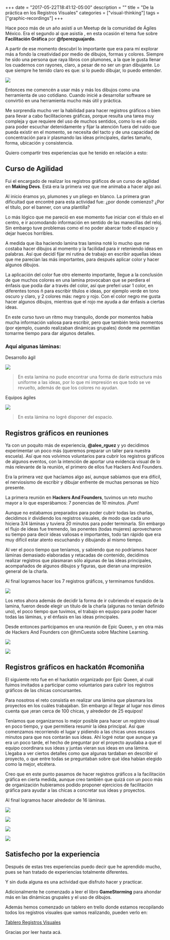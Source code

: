 +++
date = "2017-05-22T18:41:12-05:00"
description = ""
title = "De la práctica en los Registros Visuales"
categories = ["visual-thinking"]
tags = ["graphic-recordings"]
+++

Hace poco más de un año asistí a un Meetup de la comunidad de Ágiles México. Era el segundo al que asistía , en esta ocasión el tema fue sobre  __Facilitación Gráfica__ por __@fperezguajardo__.

A partir de ese momento descubrí lo importante que era para mí explorar más a fondo la creatividad por medio de dibujos, formas y colores. Siempre he sido una persona que raya libros con plumones, a la que le gusta llenar los cuadernos con rayones, claro, a pesar de no ser un gran dibujante. Lo que siempre he tenido claro es que: si lo puedo dibujar, lo puedo entender.

![](/blog/blog/facilitacion/nueve.jpg)

Entonces me comencén a usar más y más los dibujos como una herramienta de uso cotidiano. Cuando inicié a desarrollar software se convirtió en una herramienta mucho más útil y práctica.

Me sorprendía mucho ver la habilidad para hacer registros gráficos o bien para llevar a cabo facilitaciones gráficas, porque resulta una tarea muy compleja y que requiere del uso de muchos sentidos, como lo es el oído para poder escuchar detenidamente y fijar la atención fuera del ruido que pueda existir en el momento, se necesita del tacto y de una capacidad de concentración para ir plasmando las ideas principales, darles tamaño, forma, ubicación y consistencia.

Quiero compartir tres experiencias que he tenido en relación a esto:

## Curso de Agilidad

Fui el encargado de realizar los registros gráficos de un curso de agilidad en __Making Devs__. Está era la primera vez que me animaba a hacer algo así.

Al inicio éramos yo, plumones y un pliego en blanco. La primera gran dificultad que encontré para esta actividad fue: ¿por donde comienzo? ¿Por el título, por el banner, con una plantilla?

Lo más lógico que me pareció en ese momento fue iniciar con el título en el centro, e ir acomodando información en sentido de las manecillas del reloj. Sin embargo tuve problemas como el no poder abarcar todo el espacio y dejar huecos horribles.

A medida que iba haciendo lamina tras lamina noté lo mucho que me costaba hacer dibujos al momento y la facilidad para ir reteniendo ideas  en palabras. Así que decidí fijar mi rutina de trabajo en escribir aquellas ideas que me parecían las más importantes, para después aplicar color y hacer algunos dibujos.

La aplicación del color fue otro elemento importante, llegue a la conclusión de que muchos colores en una lamina provocaban que se perdiera el énfasis que podía dar a través del color, así que preferí usar  1 color, en diferentes tonos ñ para escribir títulos e ideas, por ejemplo verde en tono oscuro y claro, y 2 colores más: negro y rojo. Con el color negro me gusta hacer algunos dibujos, mientras que el rojo me ayuda a dar énfasis a ciertas ideas.

En este curso tuvo un ritmo muy tranquilo, donde por momentos había mucha información valiosa para escribir, pero que también tenía momentos (por ejemplo, cuando realizaban dinámicas grupales) donde me permitían tomarme tiempo para dar algunos detalles.

### Aquí algunas láminas:

Desarrollo ágil

![](https://github.com/carlogilmar/site/blob/master/static/blog/facilitacion/uno.jpg)

> En esta lamina no pude encontrar una forma de darle estructura más uniforme a las ideas, por lo que mi impresión es que todo se ve revuelto, además de que los colores no ayudan.

Equipos ágiles

![](https://github.com/carlogilmar/site/blob/master/static/blog/facilitacion/dos.jpg)

> En esta lámina no logré disponer del espacio.

## Registros gráficos en reuniones

Ya con un poquito más de experiencia, __@alee_rguez__ y yo decidimos  experimentar un poco más (queremos preparar un taller para nuestra escuela). Así que nos volvimos voluntarios para cubrir los registros gráficos de algunos eventos, con la intención de aportar una evidencia visual de lo más relevante de la reunión, el primero de ellos fue Hackers And Founders.

Era la primera vez que hacíamos algo así, aunque sabíamos que era difícil, el nerviosismo de escribir y dibujar enfrente de muchas personas se hizo presente.

La primera reunión en __Hackers And Founders__, tuvimos un reto mucho mayor a lo que esperábamos: 7 ponencias de 10 minutos. ¡Pum!

Aunque no estabamos preparados para poder cubrir todas las charlas, decidimos ir dividiendo los registros visuales, de modo que cada uno hiciera 3/4 láminas y tuviera 20 minutos para poder terminarla. Sin embargo el flujo de ideas fue tremendo, las ponentes (todas mujeres) aprovecharon su tiempo para decir ideas valiosas e importantes, todo tan rápido que era muy difícil estar atento escuchando y dibujando al mismo tiempo.

Al ver el poco tiempo que teníamos, y sabiendo que no podríamos hacer láminas demasiado elaboradas y retacadas de contenido, decidimos realizar registros que plasmaran sólo algunas de las ideas principales, acompañados de algunos dibujos y figuras, que dieran una impresión general de la charla.

Al final logramos hacer los 7 registros gráficos, y terminamos fundidos.

![](https://github.com/carlogilmar/site/blob/master/static/blog/facilitacion/tres.jpg)

Los retos ahora además de decidir la forma de ir cubriendo el espacio de la lamina, fueron desde elegir un título de la charla (algunas no tenían definido uno), el poco tiempo que tuvimos, el trabajo en equipo para poder hacer todas las láminas, y el énfasis en las ideas principales.

Desde entonces participamos en una reunión de Epic Queen, y en otra más de Hackers And Founders con @hmCuesta sobre Machine Learning.

![](https://github.com/carlogilmar/site/blob/master/static/blog/facilitacion/machine.jpg)

![](https://github.com/carlogilmar/site/blob/master/static/blog/facilitacion/cuatro.jpg)

## Registros gráficos en hackatón #comoniña

El siguiente reto fue en el hackatón organizado por Epic Queen, al cuál fuimos invitados a participar como voluntarios para cubrir los registros gráficos de las chicas concursantes.

Para nosotros el reto consistía en realizar una lámina que plasmara los proyectos en los cuáles trabajaban. Sin embargo al llegar al lugar nos dimos cuenta que ¡eran cerca de 100 chicas, y alrededor de 25 equipos!

Teníamos que organizarnos lo mejor posible para hacer un registro visual en poco tiempo, y que permitiera resumir la idea principal. Así que comenzamos recorriendo el lugar y pidiendo a las chicas unos escasos minutos para que nos contarán sus ideas. Ahí logré notar que aunque ya era un poco tarde, el hecho de preguntar por el proyecto ayudaba a que el equipo coordinara sus ideas y juntas vieran sus ideas en una lámina. Llegaba a ver ciertos detalles como que algunas tardaban en describir el proyecto, o que entre todas se preguntaban sobre qué idea habían elegido como la mejor, etcétera.

Creo que en este punto pasamos de hacer registros gráficos a la facilitación gráfica en cierta medida, aunque creo también que quizá con un poco más de organización hubieramos podido proponer ejercicios de facilitación gráfica para ayudar a las chicas a concretar sus ideas y proyectos.

Al final logramos hacer alrededor de 16 láminas.

![](https://github.com/carlogilmar/site/blob/master/static/blog/facilitacion/cinco.jpg)

![](https://github.com/carlogilmar/site/blob/master/static/blog/facilitacion/seis.jpg)

![](https://github.com/carlogilmar/site/blob/master/static/blog/facilitacion/siete.jpg)

![](https://github.com/carlogilmar/site/blob/master/static/blog/facilitacion/ocho.jpg)

## Satisfecho por la experiencia

Después de estas tres experiencias puedo decir que he aprendido mucho, pues se han tratado de experiencias totalmente diferentes.

Y sin duda alguna es una actividad que disfruto hacer y practicar.

Adicionalmente he comenzado a leer el libro __GameStorming__ para ahondar más en las dinámicas grupales y el uso de dibujos.

Además hemos comenzado un tablero en trello donde estamos recopilando todos los registros visuales que vamos realizando, pueden verlo en:

[Tablero Registros Visuales](https://trello.com/b/GjUP84Wz)

Gracias por leer hasta acá.



